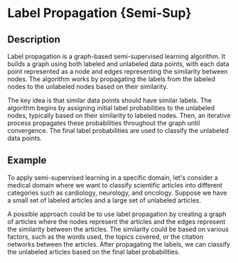 # Label Propagation {Semi-Sup}

## Description

Label propagation is a graph-based semi-supervised learning algorithm. It builds a graph using both labeled and unlabeled data points, with each data point represented as a node and edges representing the similarity between nodes. The algorithm works by propagating the labels from the labeled nodes to the unlabeled nodes based on their similarity.

The key idea is that similar data points should have similar labels. The algorithm begins by assigning initial label probabilities to the unlabeled nodes, typically based on their similarity to labeled nodes. Then, an iterative process propagates these probabilities throughout the graph until convergence. The final label probabilities are used to classify the unlabeled data points.

## Example

To apply semi-supervised learning in a specific domain, let's consider a medical domain where we want to classify scientific articles into different categories such as cardiology, neurology, and oncology. Suppose we have a small set of labeled articles and a large set of unlabeled articles.

A possible approach could be to use label propagation by creating a graph of articles where the nodes represent the articles and the edges represent the similarity between the articles. The similarity could be based on various factors, such as the words used, the topics covered, or the citation networks between the articles. After propagating the labels, we can classify the unlabeled articles based on the final label probabilities.
